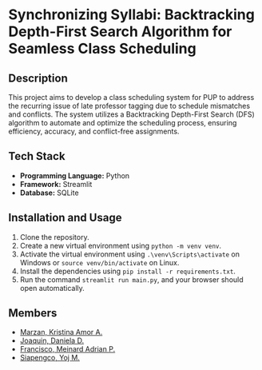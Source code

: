 # Synchronizing Syllabi: Backtracking Depth-First Search Algorithm for Seamless Class Scheduling

## Description

This project aims to develop a class scheduling system for PUP to address the recurring issue of late professor tagging due to schedule mismatches and conflicts. The system utilizes a Backtracking Depth-First Search (DFS) algorithm to automate and optimize the scheduling process, ensuring efficiency, accuracy, and conflict-free assignments.

## Tech Stack

- **Programming Language:** Python
- **Framework:** Streamlit
- **Database:** SQLite

## Installation and Usage

1. Clone the repository.
2. Create a new virtual environment using `python -m venv venv`.
3. Activate the virtual environment using `.\venv\Scripts\activate` on Windows or `source venv/bin/activate` on Linux.
4. Install the dependencies using `pip install -r requirements.txt`.
5. Run the command `streamlit run main.py`, and your browser should open automatically.

## Members

- [Marzan, Kristina Amor A.](https://github.com/Kris-Amor)
- [Joaquin, Daniela D.](https://github.com/Thaniela)
- [Francisco, Meinard Adrian P.](https://github.com/znarfm)
- [Siapengco, Yoj M.](https://github.com/Pengskii09)
